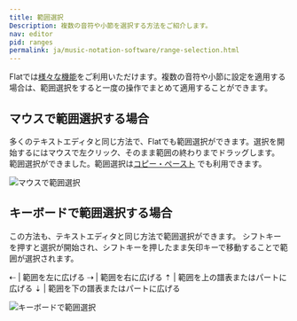 ```yaml
---
title: 範囲選択
Description: 複数の音符や小節を選択する方法をご紹介します。
nav: editor
pid: ranges
permalink: ja/music-notation-software/range-selection.html
---
```


Flatでは[様々な機能](/help/en/music-notation-software/notation-features.html)をご利用いただけます。複数の音符や小節に設定を適用する場合は、範囲選択をすると一度の操作でまとめて適用することができます。

## マウスで範囲選択する場合

多くのテキストエディタと同じ方法で、Flatでも範囲選択ができます。選択を開始するにはマウスで左クリック、そのまま範囲の終わりまでドラッグします。
範囲選択ができました。範囲選択は[コピー・ペースト](/help/en/music-notation-software/paste.html) でも利用できます。

![マウスで範囲選択](/help/assets/img/editor-ja/range_selection.gif)

## キーボードで範囲選択する場合

この方法も、テキストエディタと同じ方法で範囲選択ができます。
シフトキーを押すと選択が開始され、シフトキーを押したまま矢印キーで移動することで範囲が選択されます。

⇠ | 範囲を左に広げる
⇢ | 範囲を右に広げる
⇡ | 範囲を上の譜表またはパートに広げる
⇣ | 範囲を下の譜表またはパートに広げる

![キーボードで範囲選択](/help/assets/img/editor-ja/range_selection_kb.gif)